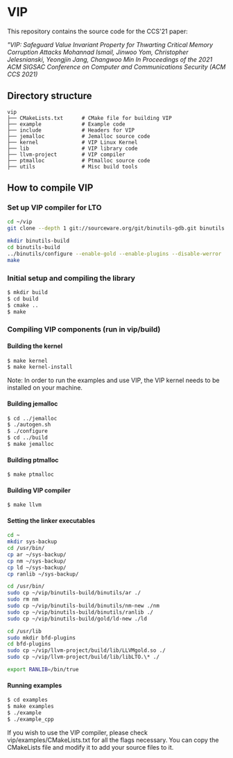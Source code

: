 # VIP

This repository contains the source code for the CCS'21 paper:

*"VIP: Safeguard Value Invariant Property for Thwarting Critical Memory Corruption Attacks
Mohannad Ismail, Jinwoo Yom, Christopher Jelesnianski, Yeongjin Jang, Changwoo Min
In Proceedings of the 2021 ACM SIGSAC Conference on Computer and Communications Security (ACM CCS 2021)*

## Directory structure
```{.sh}
vip
├── CMakeLists.txt		# CMake file for building VIP
├── example				# Example code
├──	include             # Headers for VIP
├── jemalloc			# Jemalloc source code
├── kernel				# VIP Linux Kernel
├──	lib					# VIP library code
├── llvm-project		# VIP compiler
├──	ptmalloc			# Ptmalloc source code
├── utils				# Misc build tools
```


## How to compile VIP
### Set up VIP compiler for LTO
```bash
cd ~/vip
git clone --depth 1 git://sourceware.org/git/binutils-gdb.git binutils

mkdir binutils-build
cd binutils-build
../binutils/configure --enable-gold --enable-plugins --disable-werror
make
```

### Initial setup and compiling the library
```bash
$ mkdir build
$ cd build
$ cmake ..
$ make
```

### Compiling VIP components (run in vip/build)
#### Building the kernel 
```bash
$ make kernel
$ make kernel-install
```
Note: In order to run the examples and use VIP, the VIP kernel needs to be installed on your machine.

#### Building jemalloc
```bash
$ cd ../jemalloc
$ ./autogen.sh
$ ./configure
$ cd ../build
$ make jemalloc
```

#### Building ptmalloc
```bash
$ make ptmalloc
```

#### Building VIP compiler
```bash
$ make llvm
```

#### Setting the linker executables
```bash
cd ~
mkdir sys-backup
cd /usr/bin/
cp ar ~/sys-backup/
cp nm ~/sys-backup/
cp ld ~/sys-backup/
cp ranlib ~/sys-backup/

cd /usr/bin/
sudo cp ~/vip/binutils-build/binutils/ar ./
sudo rm nm
sudo cp ~/vip/binutils-build/binutils/nm-new ./nm
sudo cp ~/vip/binutils-build/binutils/ranlib ./
sudo cp ~/vip/binutils-build/gold/ld-new ./ld

cd /usr/lib
sudo mkdir bfd-plugins
cd bfd-plugins
sudo cp ~/vip/llvm-project/build/lib/LLVMgold.so ./
sudo cp ~/vip/llvm-project/build/lib/libLTO.\* ./

export RANLIB=/bin/true
```

#### Running examples
```bash
$ cd examples
$ make examples
$ ./example
$ ./example_cpp
```
If you wish to use the VIP compiler, please check vip/examples/CMakeLists.txt for all the flags necessary. You can copy the CMakeLists file and modify it to add your source files to it.
